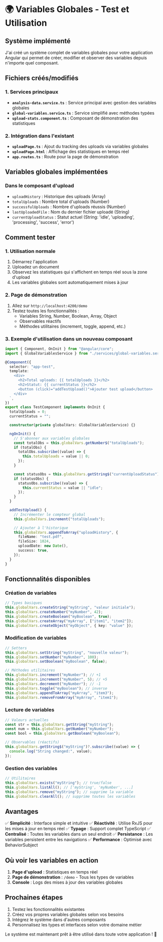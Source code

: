 # 🌍 Variables Globales - Test et Utilisation

## Système implémenté

J'ai créé un système complet de variables globales pour votre application Angular qui permet de créer, modifier et observer des variables depuis n'importe quel composant.

## Fichiers créés/modifiés

### 1. Services principaux

- **`analysis-data.service.ts`** : Service principal avec gestion des variables globales
- **`global-variables.service.ts`** : Service simplifié avec méthodes typées
- **`upload-stats.component.ts`** : Composant de démonstration des statistiques

### 2. Intégration dans l'existant

- **`uploadPage.ts`** : Ajout du tracking des uploads via variables globales
- **`uploadPage.html`** : Affichage des statistiques en temps réel
- **`app.routes.ts`** : Route pour la page de démonstration

## Variables globales implémentées

### Dans le composant d'upload

- `uploadHistory` : Historique des uploads (Array)
- `totalUploads` : Nombre total d'uploads (Number)
- `successfulUploads` : Nombre d'uploads réussis (Number)
- `lastUploadedFile` : Nom du dernier fichier uploadé (String)
- `currentUploadStatus` : Statut actuel (String: 'idle', 'uploading', 'processing', 'success', 'error')

## Comment tester

### 1. Utilisation normale

1. Démarrez l'application
2. Uploadez un document
3. Observez les statistiques qui s'affichent en temps réel sous la zone d'upload
4. Les variables globales sont automatiquement mises à jour

### 2. Page de démonstration

1. Allez sur `http://localhost:4200/demo`
2. Testez toutes les fonctionnalités :
   - Variables String, Number, Boolean, Array, Object
   - Observables réactifs
   - Méthodes utilitaires (increment, toggle, append, etc.)

### 3. Exemple d'utilisation dans un nouveau composant

```typescript
import { Component, OnInit } from "@angular/core";
import { GlobalVariablesService } from "./services/global-variables.service";

@Component({
  selector: "app-test",
  template: `
    <div>
      <h2>Total uploads: {{ totalUploads }}</h2>
      <h2>Statut: {{ currentStatus }}</h2>
      <button (click)="addTestUpload()">Ajouter test upload</button>
    </div>
  `,
})
export class TestComponent implements OnInit {
  totalUploads = 0;
  currentStatus = "";

  constructor(private globalVars: GlobalVariablesService) {}

  ngOnInit() {
    // S'abonner aux variables globales
    const totalObs = this.globalVars.getNumber$("totalUploads");
    if (totalObs) {
      totalObs.subscribe((value) => {
        this.totalUploads = value || 0;
      });
    }

    const statusObs = this.globalVars.getString$("currentUploadStatus");
    if (statusObs) {
      statusObs.subscribe((value) => {
        this.currentStatus = value || "idle";
      });
    }
  }

  addTestUpload() {
    // Incrémenter le compteur global
    this.globalVars.increment("totalUploads");

    // Ajouter à l'historique
    this.globalVars.appendToArray("uploadHistory", {
      fileName: "test.pdf",
      fileSize: 1024,
      uploadDate: new Date(),
      success: true,
    });
  }
}
```

## Fonctionnalités disponibles

### Création de variables

```typescript
// Types basiques
this.globalVars.createString("myString", "valeur initiale");
this.globalVars.createNumber("myNumber", 42);
this.globalVars.createBoolean("myBoolean", true);
this.globalVars.createArray("myArray", ["item1", "item2"]);
this.globalVars.createObject("myObject", { key: "value" });
```

### Modification de variables

```typescript
// Setters
this.globalVars.setString("myString", "nouvelle valeur");
this.globalVars.setNumber("myNumber", 100);
this.globalVars.setBoolean("myBoolean", false);

// Méthodes utilitaires
this.globalVars.increment("myNumber"); // +1
this.globalVars.increment("myNumber", 5); // +5
this.globalVars.decrement("myNumber"); // -1
this.globalVars.toggle("myBoolean"); // inverse
this.globalVars.appendToArray("myArray", "item3");
this.globalVars.removeFromArray("myArray", "item1");
```

### Lecture de variables

```typescript
// Valeurs actuelles
const str = this.globalVars.getString("myString");
const num = this.globalVars.getNumber("myNumber");
const bool = this.globalVars.getBoolean("myBoolean");

// Observables (réactifs)
this.globalVars.getString$("myString")?.subscribe((value) => {
  console.log("String changed:", value);
});
```

### Gestion des variables

```typescript
// Utilitaires
this.globalVars.exists("myString"); // true/false
this.globalVars.listAll(); // ['myString', 'myNumber', ...]
this.globalVars.remove("myString"); // supprime la variable
this.globalVars.clearAll(); // supprime toutes les variables
```

## Avantages

✅ **Simplicité** : Interface simple et intuitive
✅ **Réactivité** : Utilise RxJS pour les mises à jour en temps réel
✅ **Typage** : Support complet TypeScript
✅ **Centralisé** : Toutes les variables dans un seul endroit
✅ **Persistance** : Les variables persistent entre les navigations
✅ **Performance** : Optimisé avec BehaviorSubject

## Où voir les variables en action

1. **Page d'upload** : Statistiques en temps réel
2. **Page de démonstration** : `/demo` - Tous les types de variables
3. **Console** : Logs des mises à jour des variables globales

## Prochaines étapes

1. Testez les fonctionnalités existantes
2. Créez vos propres variables globales selon vos besoins
3. Intégrez le système dans d'autres composants
4. Personnalisez les types et interfaces selon votre domaine métier

Le système est maintenant prêt à être utilisé dans toute votre application ! 🚀
